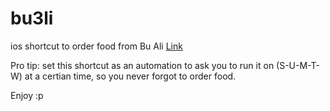 # bu3li

ios shortcut to order food from Bu Ali [Link](https://www.icloud.com/shortcuts/bca4e63043ba45d5b78cf705a8750625)

Pro tip: set this shortcut as an automation to ask you to run it on (S-U-M-T-W) at a certian time, so you never forgot to order food. 

Enjoy :p
